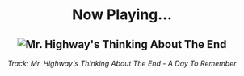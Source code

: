 <div align="center"> 
<h1>Now Playing...</h1>

![Mr. Highway's Thinking About The End](https://i.scdn.co/image/ab67616d00001e023c7d5cee6f8aaf4bfb2df149)
--
_<p>Track: Mr. Highway's Thinking About The End - A Day To Remember </p>_
</div>
